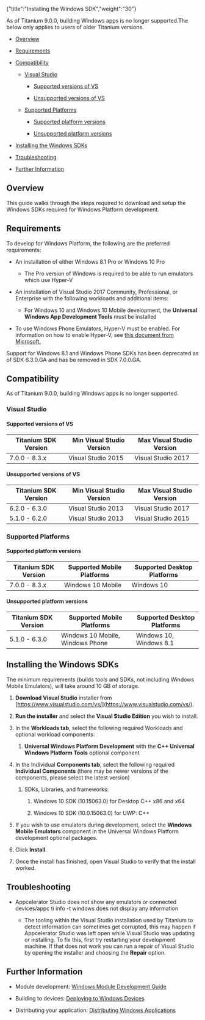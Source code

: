 {"title":"Installing the Windows SDK","weight":"30"}

As of Titanium 9.0.0, building Windows apps is no longer supported.The below only applies to users of older Titanium versions.

* [Overview](#overview)

* [Requirements](#requirements)

* [Compatibility](#compatibility)

    * [Visual Studio](#visual-studio)

        * [Supported versions of VS](#supported-versions-of-vs)

        * [Unsupported versions of VS](#unsupported-versions-of-vs)

    * [Supported Platforms](#supported-platforms)

        * [Supported platform versions](#supported-platform-versions)

        * [Unsupported platform versions](#unsupported-platform-versions)

* [Installing the Windows SDKs](#installing-the-windows-sdks)

* [Troubleshooting](#troubleshooting)

* [Further Information](#further-information)

## Overview

This guide walks through the steps required to download and setup the Windows SDKs required for Windows Platform development.

## Requirements

To develop for Windows Platform, the following are the preferred requirements:

* An installation of either Windows 8.1 Pro or Windows 10 Pro

    * The Pro version of Windows is required to be able to run emulators which use Hyper-V

* An installation of Visual Studio 2017 Community, Professional, or Enterprise with the following workloads and additional items:

    * For Windows 10 and Windows 10 Mobile development, the **Universal Windows App Development Tools** must be installed

* To use Windows Phone Emulators, Hyper-V must be enabled. For information on how to enable Hyper-V, see [this document from Microsoft.](https://msdn.microsoft.com/library/windows/apps/xaml/jj863509.aspx)

Support for Windows 8.1 and Windows Phone SDKs has been deprecated as of SDK 6.3.0.GA and has be removed in SDK 7.0.0.GA.

## Compatibility

As of Titanium 9.0.0, building Windows apps is no longer supported.

### Visual Studio

#### Supported versions of VS

| Titanium SDK Version | Min Visual Studio Version | Max Visual Studio Version |
| --- | --- | --- |
| 7.0.0 - 8.3.x | Visual Studio 2015 | Visual Studio 2017 |

#### Unsupported versions of VS

| Titanium SDK Version | Min Visual Studio Version | Max Visual Studio Version |
| --- | --- | --- |
| 6.2.0 - 6.3.0 | Visual Studio 2013 | Visual Studio 2017 |
| 5.1.0 - 6.2.0 | Visual Studio 2013 | Visual Studio 2015 |

### Supported Platforms

#### Supported platform versions

| Titanium SDK Version | Supported Mobile Platforms | Supported Desktop Platforms |
| --- | --- | --- |
| 7.0.0 - 8.3.x | Windows 10 Mobile | Windows 10 |

#### Unsupported platform versions

| Titanium SDK Version | Supported Mobile Platforms | Supported Desktop Platforms |
| --- | --- | --- |
| 5.1.0 - 6.3.0 | Windows 10 Mobile, Windows Phone | Windows 10, Windows 8.1 |

## Installing the Windows SDKs

The minimum requirements (builds tools and SDKs, not including Windows Mobile Emulators), will take around 10 GB of storage.

1. **Download Visual Studio** installer from [https://www.visualstudio.com/vs/](https://www.visualstudio.com/vs/).

2. **Run the installer** and select the **Visual Studio Edition** you wish to install.

3. In the **Workloads tab**, select the following required Workloads and optional workload components:

    1. **Universal Windows Platform Development** with the **C++ Universal Windows Platform Tools** optional component

4. In the Individual **Components tab**, select the following required **Individual Components** (there may be newer versions of the components, please select the latest version)

    1. SDKs, Libraries, and frameworks:

        1. Windows 10 SDK (10.15063.0) for Desktop C++ x86 and x64

        2. Windows 10 SDK (10.0.15063.0) for UWP: C++

5. If you wish to use emulators during development, select the **Windows Mobile Emulators** component in the Universal Windows Platform development optional packages.

6. Click **Install**.

7. Once the install has finished, open Visual Studio to verify that the install worked.

## Troubleshooting

* Appcelerator Studio does not show any emulators or connected devices/appc ti info -t windows does not display any information

    * The tooling within the Visual Studio installation used by Titanium to detect information can sometimes get corrupted, this may happen if Appcelerator Studio was left open while Visual Studio was updating or installing. To fix this, first try restarting your development machine. If that does not work you can run a repair of Visual Studio by opening the installer and choosing the **Repair** option.

## Further Information

* Module development: [Windows Module Development Guide](/docs/appc/Titanium_SDK/Titanium_SDK_How-tos/Extending_Titanium_Mobile/Windows_Module_Development_Guide/)

* Building to devices: [Deploying to Windows Devices](/docs/appc/Titanium_SDK/Titanium_SDK_Guide/Preparing_for_Distribution/Deploying_to_Windows_Devices/)

* Distributing your application: [Distributing Windows Applications](/docs/appc/Titanium_SDK/Titanium_SDK_Guide/Preparing_for_Distribution/Distributing_Windows_Applications/)
